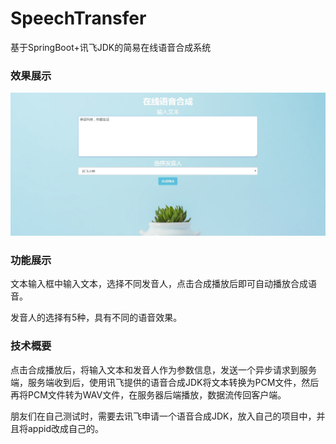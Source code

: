 # SpeechTransfer
基于SpringBoot+讯飞JDK的简易在线语音合成系统

### 效果展示

![](\show.jpg)

### 功能展示

文本输入框中输入文本，选择不同发音人，点击合成播放后即可自动播放合成语音。

发音人的选择有5种，具有不同的语音效果。

### 技术概要

点击合成播放后，将输入文本和发音人作为参数信息，发送一个异步请求到服务端，服务端收到后，使用讯飞提供的语音合成JDK将文本转换为PCM文件，然后再将PCM文件转为WAV文件，在服务器后端播放，数据流传回客户端。

朋友们在自己测试时，需要去讯飞申请一个语音合成JDK，放入自己的项目中，并且将appid改成自己的。

